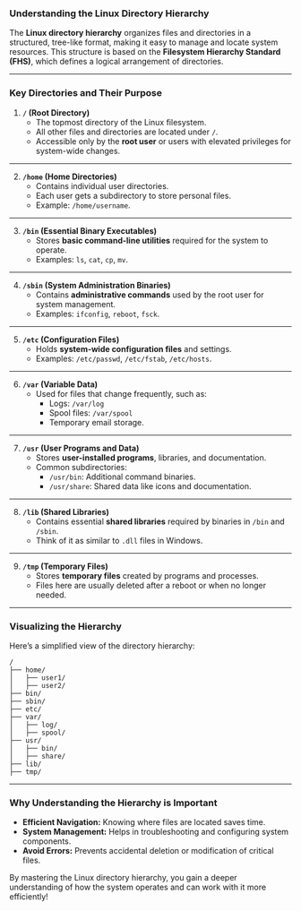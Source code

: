 ### **Understanding the Linux Directory Hierarchy**

The **Linux directory hierarchy** organizes files and directories in a structured, tree-like format, making it easy to manage and locate system resources. This structure is based on the **Filesystem Hierarchy Standard (FHS)**, which defines a logical arrangement of directories.

---

### **Key Directories and Their Purpose**

1. **`/` (Root Directory)**  
   - The topmost directory of the Linux filesystem.  
   - All other files and directories are located under `/`.  
   - Accessible only by the **root user** or users with elevated privileges for system-wide changes.

---

2. **`/home` (Home Directories)**  
   - Contains individual user directories.  
   - Each user gets a subdirectory to store personal files.  
   - Example: `/home/username`.

---

3. **`/bin` (Essential Binary Executables)**  
   - Stores **basic command-line utilities** required for the system to operate.  
   - Examples: `ls`, `cat`, `cp`, `mv`.

---

4. **`/sbin` (System Administration Binaries)**  
   - Contains **administrative commands** used by the root user for system management.  
   - Examples: `ifconfig`, `reboot`, `fsck`.

---

5. **`/etc` (Configuration Files)**  
   - Holds **system-wide configuration files** and settings.  
   - Examples: `/etc/passwd`, `/etc/fstab`, `/etc/hosts`.

---

6. **`/var` (Variable Data)**  
   - Used for files that change frequently, such as:  
     - Logs: `/var/log`
     - Spool files: `/var/spool`
     - Temporary email storage.

---

7. **`/usr` (User Programs and Data)**  
   - Stores **user-installed programs**, libraries, and documentation.  
   - Common subdirectories:
     - `/usr/bin`: Additional command binaries.
     - `/usr/share`: Shared data like icons and documentation.

---

8. **`/lib` (Shared Libraries)**  
   - Contains essential **shared libraries** required by binaries in `/bin` and `/sbin`.  
   - Think of it as similar to `.dll` files in Windows.

---

9. **`/tmp` (Temporary Files)**  
   - Stores **temporary files** created by programs and processes.  
   - Files here are usually deleted after a reboot or when no longer needed.

---

### **Visualizing the Hierarchy**
Here’s a simplified view of the directory hierarchy:

```
/
├── home/
│   ├── user1/
│   ├── user2/
├── bin/
├── sbin/
├── etc/
├── var/
│   ├── log/
│   ├── spool/
├── usr/
│   ├── bin/
│   ├── share/
├── lib/
├── tmp/
```

---

### **Why Understanding the Hierarchy is Important**
- **Efficient Navigation:** Knowing where files are located saves time.  
- **System Management:** Helps in troubleshooting and configuring system components.  
- **Avoid Errors:** Prevents accidental deletion or modification of critical files.

By mastering the Linux directory hierarchy, you gain a deeper understanding of how the system operates and can work with it more efficiently!
